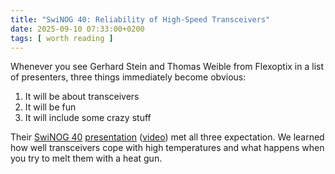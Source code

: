 ```yaml
---
title: "SwiNOG 40: Reliability of High-Speed Transceivers"
date: 2025-09-10 07:33:00+0200
tags: [ worth reading ]
---
```

Whenever you see Gerhard Stein and Thomas Weible from Flexoptix in a list of presenters, three things immediately become obvious:

1. It will be about transceivers
2. It will be fun
3. It will include some crazy stuff

Their [SwiNOG 40](/2025/06/swinog/) [presentation](https://www.swinog.ch/wp-content/uploads/2025/06/Gerhard-Stein-Thomas-Weible-Flexoptix-Network-Reliability-Analysis-Coherent-Non-Coherent.pdf) ([video](https://youtu.be/FGfZ90oujpE)) met all three expectation. We learned how well transceivers cope with high temperatures and what happens when you try to melt them with a heat gun.
